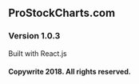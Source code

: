 ## ProStockCharts.com
### Version 1.0.3
Built with React.js
#### Copywrite 2018. All rights reserved.